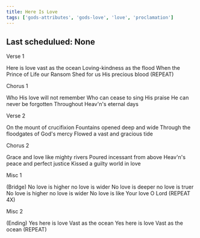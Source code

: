 ```yaml
---
title: Here Is Love
tags: ['gods-attributes', 'gods-love', 'love', 'proclamation']
---
```


## Last schedulued: None          

Verse 1

Here is love vast as the ocean
Loving-kindness as the flood
When the Prince of Life our Ransom
Shed for us His precious blood
(REPEAT)

Chorus 1

Who His love will not remember
Who can cease to sing His praise
He can never be forgotten
Throughout Heav'n's eternal days

Verse 2

On the mount of crucifixion
Fountains opened deep and wide
Through the floodgates of God's mercy
Flowed a vast and gracious tide

Chorus 2

Grace and love like mighty rivers
Poured incessant from above
Heav'n's peace and perfect justice
Kissed a guilty world in love

Misc 1

(Bridge)
No love is higher no love is wider
No love is deeper no love is truer
No love is higher no love is wider
No love is like Your love O Lord
(REPEAT 4X)

Misc 2

(Ending)
Yes here is love
Vast as the ocean
Yes here is love
Vast as the ocean
(REPEAT)
